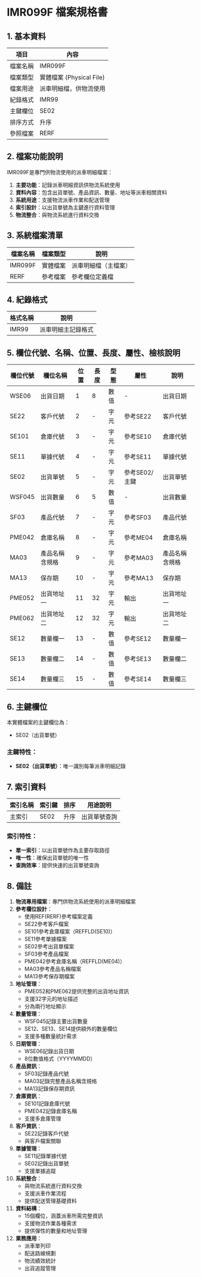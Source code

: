 # IMR099F 檔案規格書

## 1. 基本資料

| 項目 | 內容 |
|------|------|
| 檔案名稱 | IMR099F |
| 檔案類型 | 實體檔案 (Physical File) |
| 檔案用途 | 派車明細檔，供物流使用 |
| 紀錄格式 | IMR99 |
| 主鍵欄位 | SE02 |
| 排序方式 | 升序 |
| 參照檔案 | RERF |

## 2. 檔案功能說明

IMR099F是專門供物流使用的派車明細檔案：

1. **主要功能**：記錄派車明細資訊供物流系統使用
2. **資料內容**：包含出貨單號、產品資訊、數量、地址等派車相關資料
3. **系統用途**：支援物流派車作業和配送管理
4. **索引設計**：以出貨單號為主鍵進行資料管理
5. **物流整合**：與物流系統進行資料交換

## 3. 系統檔案清單

| 檔案名稱 | 檔案類型 | 說明 |
|----------|----------|------|
| IMR099F | 實體檔案 | 派車明細檔（主檔案） |
| RERF | 參考檔案 | 參考欄位定義檔 |

## 4. 紀錄格式

| 格式名稱 | 說明 |
|----------|------|
| IMR99 | 派車明細主記錄格式 |

## 5. 欄位代號、名稱、位置、長度、屬性、檢核說明

| 欄位代號 | 欄位名稱 | 位置 | 長度 | 型態 | 屬性 | 說明 |
|----------|----------|------|------|------|------|------|
| WSE06 | 出貨日期 | 1 | 8 | 數值 | - | 出貨日期 |
| SE22 | 客戶代號 | 2 | - | 字元 | 參考SE22 | 客戶代號 |
| SE101 | 倉庫代號 | 3 | - | 字元 | 參考SE10 | 倉庫代號 |
| SE11 | 單據代號 | 4 | - | 字元 | 參考SE11 | 單據代號 |
| SE02 | 出貨單號 | 5 | - | 字元 | 參考SE02/主鍵 | 出貨單號 |
| WSF045 | 出貨數量 | 6 | 5 | 數值 | - | 出貨數量 |
| SF03 | 產品代號 | 7 | - | 字元 | 參考SF03 | 產品代號 |
| PME042 | 倉庫名稱 | 8 | - | 字元 | 參考ME04 | 倉庫名稱 |
| MA03 | 產品名稱含規格 | 9 | - | 字元 | 參考MA03 | 產品名稱含規格 |
| MA13 | 保存期 | 10 | - | 字元 | 參考MA13 | 保存期 |
| PME052 | 出貨地址一 | 11 | 32 | 字元 | 輸出 | 出貨地址一 |
| PME062 | 出貨地址二 | 12 | 32 | 字元 | 輸出 | 出貨地址二 |
| SE12 | 數量欄一 | 13 | - | 數值 | 參考SE12 | 數量欄一 |
| SE13 | 數量欄二 | 14 | - | 數值 | 參考SE13 | 數量欄二 |
| SE14 | 數量欄三 | 15 | - | 數值 | 參考SE14 | 數量欄三 |

## 6. 主鍵欄位

本實體檔案的主鍵欄位為：
- SE02（出貨單號）

### 主鍵特性：
- **SE02（出貨單號）**：唯一識別每筆派車明細記錄

## 7. 索引資料

| 索引名稱 | 索引鍵 | 排序 | 用途說明 |
|----------|--------|------|----------|
| 主索引 | SE02 | 升序 | 出貨單號查詢 |

### 索引特性：
- **單一索引**：以出貨單號作為主要存取路徑
- **唯一性**：確保出貨單號的唯一性
- **查詢效率**：提供快速的出貨單號查詢

## 8. 備註

1. **物流專用檔案**：專門供物流系統使用的派車明細檔案
2. **參考欄位設計**：
   - 使用REF(RERF)參考檔案定義
   - SE22參考客戶檔案
   - SE101參考倉庫檔案（REFFLD(SE10)）
   - SE11參考單據檔案
   - SE02參考出貨單檔案
   - SF03參考產品檔案
   - PME042參考倉庫名稱（REFFLD(ME04)）
   - MA03參考產品名稱檔案
   - MA13參考保存期檔案
3. **地址管理**：
   - PME052和PME062提供完整的出貨地址資訊
   - 支援32字元的地址描述
   - 分為兩行地址顯示
4. **數量管理**：
   - WSF045記錄主要出貨數量
   - SE12、SE13、SE14提供額外的數量欄位
   - 支援多種數量統計需求
5. **日期管理**：
   - WSE06記錄出貨日期
   - 8位數值格式（YYYYMMDD）
6. **產品資訊**：
   - SF03記錄產品代號
   - MA03記錄完整產品名稱含規格
   - MA13記錄保存期資訊
7. **倉庫資訊**：
   - SE101記錄倉庫代號
   - PME042記錄倉庫名稱
   - 支援多倉庫管理
8. **客戶資訊**：
   - SE22記錄客戶代號
   - 與客戶檔案關聯
9. **單據管理**：
   - SE11記錄單據代號
   - SE02記錄出貨單號
   - 支援單據追蹤
10. **系統整合**：
    - 與物流系統進行資料交換
    - 支援派車作業流程
    - 提供配送管理基礎資料
11. **資料結構**：
    - 15個欄位，涵蓋派車所需完整資訊
    - 支援物流作業各種需求
    - 提供彈性的數量和地址管理
12. **業務應用**：
    - 派車單列印
    - 配送路線規劃
    - 物流績效統計
    - 出貨追蹤管理 